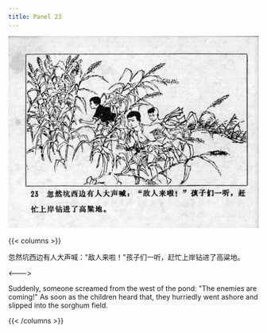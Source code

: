 ```yaml
---
title: Panel 23
---
```


![niqiu page](./../../../images/niqiu/seifert0397_nqkg_0027_023.jpg)

{{< columns >}}

忽然坑西边有人大声喊："敌人来啦！"孩子们一听，赶忙上岸钻进了高粱地。

<--->

Suddenly, someone screamed from the west of the pond: "The enemies are coming!" As soon as the children heard that, they hurriedly went ashore and slipped into the sorghum field.

{{< /columns >}}